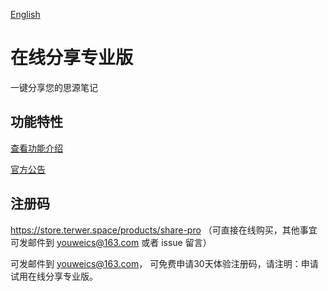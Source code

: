 [English](README.md)

# 在线分享专业版

一键分享您的思源笔记

## 功能特性

[查看功能介绍](https://siyuan.wiki/s/20250609174452-v3zltvg)

[官方公告](https://siyuan.wiki/s/20241107113435-ypb8vqe)

## 注册码

https://store.terwer.space/products/share-pro （可直接在线购买，其他事宜可发邮件到 youweics@163.com 或者 issue 留言）

可发邮件到 youweics@163.com， 可免费申请30天体验注册码，请注明：申请试用在线分享专业版。